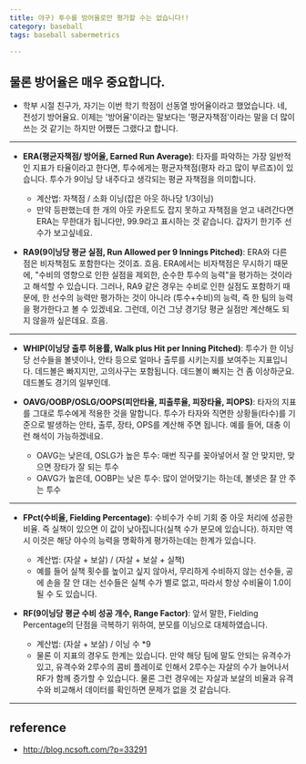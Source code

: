 ```yaml
---
title: 야구) 투수를 방어율로만 평가할 수는 없습니다!!
category: baseball 
tags: baseball sabermetrics 

---
```


## 물론 방어율은 매우 중요합니다. 

- 학부 시절 친구가, 자기는 이번 학기 학점이 선동열 방어율이라고 했었습니다. 네, 전성기 방어율요. 이제는 '방어율'이라는 말보다는 '평균자책점'이라는 말을 더 많이 쓰는 것 같기는 하지만 어쨌든 그랬다고 합니다.

---

- **ERA(평균자책점/ 방어율, Earned Run Average)**: 타자를 파악하는 가장 일반적인 지표가 타율이라고 한다면, 투수에게는 평균자책점(평자 라고 많이 부르죠)이 있습니다. 투수가 9이닝 당 내주다고 생각되는 평균 자책점을 의미합니다.
    - 계산법: 자책점 / 소화 이닝(잡은 아웃 하나당 1/3이닝)
    - 만약 등판했는데 한 개의 아웃 카운트도 잡지 못하고 자책점을 얻고 내려간다면 ERA는 무한대가 됩니다만, 99.9라고 표시하는 것 같습니다. 갑자기 한기주 선수가 보고싶네요.

- **RA9(9이닝당 평균 실점, Run Allowed per 9 Innings Pitched)**: ERA와 다른 점은 비자책점도 포함한다는 것이죠. 흐음. ERA에서는 비자책점은 무시하기 때문에, "수비의 영향으로 인한 실점을 제외한, 순수한 투수의 능력"을 평가하는 것이라고 해석할 수 있습니다. 그러나, RA9 같은 경우는 수비로 인한 실점도 포함하기 때문에, 한 선수의 능력만 평가하는 것이 아니라 (투수+수비)의 능력, 즉 한 팀의 능력을 평가한다고 볼 수 있겠네요. 그런데, 이건 그냥 경기당 평균 실점만 계산해도 되지 않을까 싶은데요. 흐음.

---

- **WHIP(이닝당 출루 허용률, Walk plus Hit per Inning Pitched)**: 투수가 한 이닝당 선수들을 볼넷이나, 안타 등으로 얼마나 출루를 시키는지를 보여주는 지표입니다. 데드볼은 빠지지만, 고의사구는 포함됩니다. 데드볼이 빠지는 건 좀 이상하군요. 데드볼도 경기의 일부인데. 

- **OAVG/OOBP/OSLG/OOPS(피안타율, 피출루율, 피장타율, 피OPS)**: 타자의 지표를 그대로 투수에게 적용한 것을 말합니다. 투수가 타자와 직면한 상황들(타수)를 기준으로 발생하는 안타, 출루, 장타, OPS를 계산해 주면 됩니다. 예를 들어, 대충 이런 해석이 가능하겠네요. 
    - OAVG는 낮은데, OSLG가 높은 투수: 매번 직구를 꽂아넣어서 잘 안 맞지만, 맞으면 장타가 잘 되는 투수 
    - OAVG가 높은데, OOBP는 낮은 투수: 많이 얻어맞기는 하는데, 볼넷은 잘 안 주는 투수

---

- **FPct(수비율, Fielding Percentage)**: 수비수가 수비 기회 중 아웃 처리에 성공한 비율. 즉 실책이 있으면 이 값이 낮아집니다(실책 수가 분모에 있습니다). 하지만 역시 이것은 해당 야수의 능력을 명확하게 평가하는데는 한계가 있습니다.
    - 계산법: (자살 + 보살) / (자살 + 보살 + 실책)
    - 예를 들어 실책 횟수를 높이고 싶지 않아서, 무리하게 수비하지 않는 선수들, 공에 손을 잘 안 대는 선수들은 실책 수가 별로 없고, 따라서 항상 수비율이 1.0이 될 수 도 있습니다. 

- **RF(9이닝당 평균 수비 성공 개수, Range Factor)**: 앞서 말한, Fielding Percentage의 단점을 극복하기 위하여, 분모를 이닝으로 대체하였습니다. 
    - 계산법: (자살 + 보살) / 이닝 수 *9 
    - 물론 이 지표의 경우도 한계는 있습니다. 만약 해당 팀에 말도 안되는 유격수가 있고, 유격수와 2루수의 콤비 플레이로 인해서 2루수는 자살의 수가 늘어나서 RF가 함께 증가할 수 있습니다. 물론 그런 경우에는 자살과 보살의 비율과 유격수와 비교해서 데이터를 확인하면 문제가 없을 것 같습니다. 

---

## reference 

- <http://blog.ncsoft.com/?p=33291>